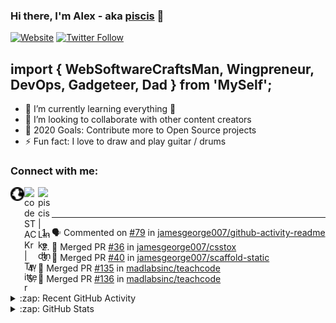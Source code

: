 ### Hi there, I'm Alex - aka [piscis][website] 👋

[![Website](https://img.shields.io/website?label=pirsig.net&style=for-the-badge&url=https%3A%2F%2Fpirsig.net)](https://piscis.io)
[![Twitter Follow](https://img.shields.io/twitter/follow/piscis168?color=1DA1F2&logo=twitter&style=for-the-badge)](https://twitter.com/intent/follow?original_referer=https%3A%2F%2Fgithub.com%2Fpiscis&screen_name=piscis168)

## import { WebSoftwareCraftsMan, Wingpreneur, DevOps, Gadgeteer, Dad } from 'MySelf';

- 🌱 I’m currently learning everything 🤣
- 👯 I’m looking to collaborate with other content creators
- 🥅 2020 Goals: Contribute more to Open Source projects
- ⚡ Fun fact: I love to draw and play guitar / drums

### Connect with me:

[<img align="left" alt="pirsig.net" width="22px" src="https://raw.githubusercontent.com/iconic/open-iconic/master/svg/globe.svg" />][website]
[<img align="left" alt="codeSTACKr | Twitter" width="22px" src="https://cdn.jsdelivr.net/npm/simple-icons@v3/icons/twitter.svg" />][twitter]
[<img align="left" alt="piscis | LinkedIn" width="22px" src="https://cdn.jsdelivr.net/npm/simple-icons@v3/icons/linkedin.svg" />][linkedin]

<br />
<br />

---
<!--START_SECTION:activity-->
1. 🗣 Commented on [#79](https://github.com/jamesgeorge007/github-activity-readme/issues/79) in [jamesgeorge007/github-activity-readme](https://github.com/jamesgeorge007/github-activity-readme)
2. 🎉 Merged PR [#36](https://github.com/jamesgeorge007/csstox/pull/36) in [jamesgeorge007/csstox](https://github.com/jamesgeorge007/csstox)
3. 🎉 Merged PR [#40](https://github.com/jamesgeorge007/scaffold-static/pull/40) in [jamesgeorge007/scaffold-static](https://github.com/jamesgeorge007/scaffold-static)
4. 🎉 Merged PR [#135](https://github.com/madlabsinc/teachcode/pull/135) in [madlabsinc/teachcode](https://github.com/madlabsinc/teachcode)
5. 🎉 Merged PR [#136](https://github.com/madlabsinc/teachcode/pull/136) in [madlabsinc/teachcode](https://github.com/madlabsinc/teachcode)
<!--END_SECTION:activity-->

<details>
  <summary>:zap: Recent GitHub Activity</summary>
  
<!--START_SECTION:activity-->
1. 🗣 Commented on [#8929](https://github.com/nuxt/framework/issues/8929) in [nuxt/framework](https://github.com/nuxt/framework)
2. 🗣 Commented on [#10](https://github.com/piscis/ntn-boilerplate/issues/10) in [piscis/ntn-boilerplate](https://github.com/piscis/ntn-boilerplate)
3. 🗣 Commented on [#9](https://github.com/piscis/ntn-boilerplate/issues/9) in [piscis/ntn-boilerplate](https://github.com/piscis/ntn-boilerplate)
4. 🗣 Commented on [#8](https://github.com/piscis/ntn-boilerplate/issues/8) in [piscis/ntn-boilerplate](https://github.com/piscis/ntn-boilerplate)
<!--END_SECTION:activity-->

</details>

<details>
  <summary>:zap: GitHub Stats</summary>

  <img align="left" alt="Alex's GitHub Stats" src="https://github-readme-stats.piscis.vercel.app/api?username=piscis&show_icons=true&hide_border=true" />

</details>

[website]: https://piscis.io
[twitter]: https://twitter.com/piscis168
[linkedin]: https://linkedin.com/in/alexanderpirsig
